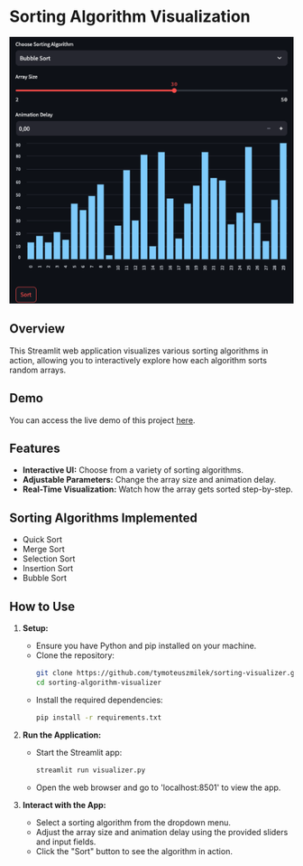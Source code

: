 # Sorting Algorithm Visualization 
![Sorting Algorithm Visualization](screenshots/sortingVisualizer.png)

## Overview
This Streamlit web application visualizes various sorting algorithms in action, allowing you to interactively explore how each algorithm sorts random arrays.

## Demo

You can access the live demo of this project [here](https://sorting-visualizer-haxdhnrqm6cvfm3cblvr24.streamlit.app).

## Features
- **Interactive UI:** Choose from a variety of sorting algorithms.
- **Adjustable Parameters:** Change the array size and animation delay.
- **Real-Time Visualization:** Watch how the array gets sorted step-by-step.

## Sorting Algorithms Implemented
- Quick Sort
- Merge Sort
- Selection Sort
- Insertion Sort
- Bubble Sort

## How to Use
1. **Setup:**
    - Ensure you have Python and pip installed on your machine.
    - Clone the repository:
      ```bash
      git clone https://github.com/tymoteuszmilek/sorting-visualizer.git
      cd sorting-algorithm-visualizer
      ```
    - Install the required dependencies:
      ```bash
      pip install -r requirements.txt
      ```

2. **Run the Application:**
    - Start the Streamlit app:
      ```bash
      streamlit run visualizer.py
      ```
    - Open the web browser and go to 'localhost:8501' to view the app.

3. **Interact with the App:**
    - Select a sorting algorithm from the dropdown menu.
    - Adjust the array size and animation delay using the provided sliders and input fields.
    - Click the "Sort" button to see the algorithm in action.
